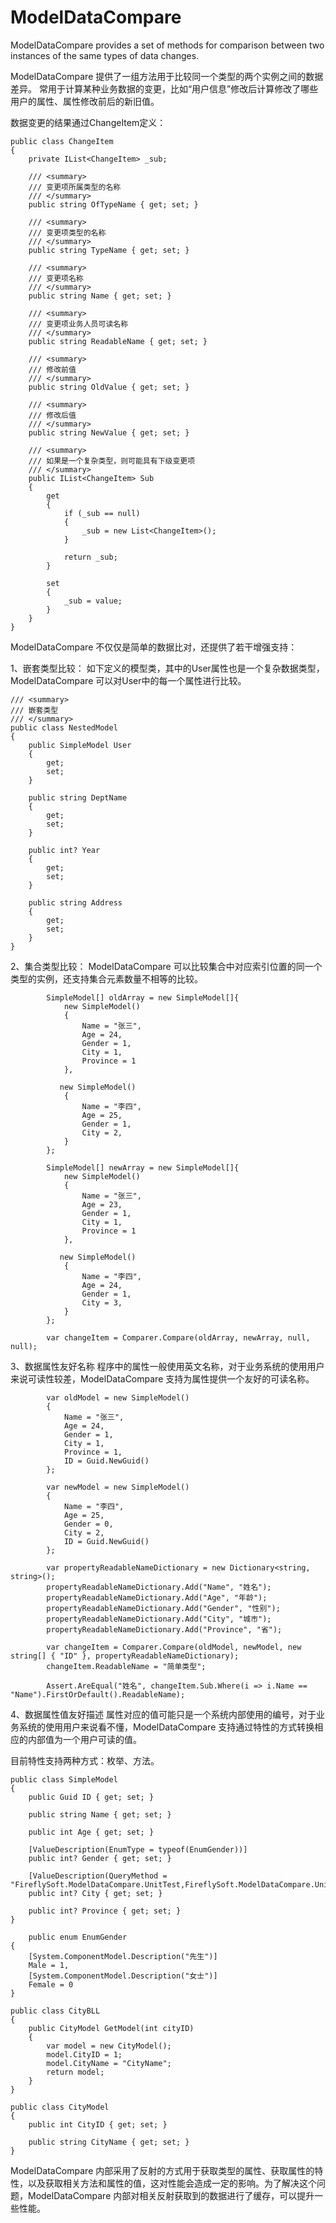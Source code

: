 # ModelDataCompare
ModelDataCompare provides a set of methods for comparison between two instances of the same types of data changes.

ModelDataCompare 提供了一组方法用于比较同一个类型的两个实例之间的数据差异。
常用于计算某种业务数据的变更，比如“用户信息”修改后计算修改了哪些用户的属性、属性修改前后的新旧值。

数据变更的结果通过ChangeItem定义：

    public class ChangeItem
    {
        private IList<ChangeItem> _sub;

        /// <summary>
        /// 变更项所属类型的名称
        /// </summary>
        public string OfTypeName { get; set; }

        /// <summary>
        /// 变更项类型的名称
        /// </summary>
        public string TypeName { get; set; }

        /// <summary>
        /// 变更项名称
        /// </summary>
        public string Name { get; set; }

        /// <summary>
        /// 变更项业务人员可读名称
        /// </summary>
        public string ReadableName { get; set; }

        /// <summary>
        /// 修改前值
        /// </summary>
        public string OldValue { get; set; }

        /// <summary>
        /// 修改后值
        /// </summary>
        public string NewValue { get; set; }

        /// <summary>
        /// 如果是一个复杂类型，则可能具有下级变更项
        /// </summary>
        public IList<ChangeItem> Sub
        {
            get
            {
                if (_sub == null)
                {
                    _sub = new List<ChangeItem>();
                }

                return _sub;
            }

            set
            {
                _sub = value;
            }
        }
    }

ModelDataCompare 不仅仅是简单的数据比对，还提供了若干增强支持：

1、嵌套类型比较：
如下定义的模型类，其中的User属性也是一个复杂数据类型，ModelDataCompare 可以对User中的每一个属性进行比较。

    /// <summary>
    /// 嵌套类型
    /// </summary>
    public class NestedModel
    {
        public SimpleModel User
        {
            get;
            set;
        }

        public string DeptName
        {
            get;
            set;
        }

        public int? Year
        {
            get;
            set;
        }

        public string Address
        {
            get;
            set;
        }
    }
    
2、集合类型比较：
ModelDataCompare 可以比较集合中对应索引位置的同一个类型的实例，还支持集合元素数量不相等的比较。

            SimpleModel[] oldArray = new SimpleModel[]{
                new SimpleModel()
                {
                    Name = "张三",
                    Age = 24,
                    Gender = 1,
                    City = 1,
                    Province = 1
                },

               new SimpleModel()
                {
                    Name = "李四",
                    Age = 25,
                    Gender = 1,
                    City = 2,
                }
            };

            SimpleModel[] newArray = new SimpleModel[]{
                new SimpleModel()
                {
                    Name = "张三",
                    Age = 23,
                    Gender = 1,
                    City = 1,
                    Province = 1
                },

               new SimpleModel()
                {
                    Name = "李四",
                    Age = 24,
                    Gender = 1,
                    City = 3,
                }
            };

            var changeItem = Comparer.Compare(oldArray, newArray, null, null);

3、数据属性友好名称
程序中的属性一般使用英文名称，对于业务系统的使用用户来说可读性较差，ModelDataCompare 支持为属性提供一个友好的可读名称。

            var oldModel = new SimpleModel()
            {
                Name = "张三",
                Age = 24,
                Gender = 1,
                City = 1,
                Province = 1,
                ID = Guid.NewGuid()
            };

            var newModel = new SimpleModel()
            {
                Name = "李四",
                Age = 25,
                Gender = 0,
                City = 2,
                ID = Guid.NewGuid()
            };

            var propertyReadableNameDictionary = new Dictionary<string, string>();
            propertyReadableNameDictionary.Add("Name", "姓名");
            propertyReadableNameDictionary.Add("Age", "年龄");
            propertyReadableNameDictionary.Add("Gender", "性别");
            propertyReadableNameDictionary.Add("City", "城市");
            propertyReadableNameDictionary.Add("Province", "省");

            var changeItem = Comparer.Compare(oldModel, newModel, new string[] { "ID" }, propertyReadableNameDictionary);
            changeItem.ReadableName = "简单类型";

            Assert.AreEqual("姓名", changeItem.Sub.Where(i => i.Name == "Name").FirstOrDefault().ReadableName);

4、数据属性值友好描述
属性对应的值可能只是一个系统内部使用的编号，对于业务系统的使用用户来说看不懂，ModelDataCompare 支持通过特性的方式转换相应的内部值为一个用户可读的值。

目前特性支持两种方式：枚举、方法。

    public class SimpleModel
    {
        public Guid ID { get; set; }

        public string Name { get; set; }

        public int Age { get; set; }

        [ValueDescription(EnumType = typeof(EnumGender))]
        public int? Gender { get; set; }

        [ValueDescription(QueryMethod = "FireflySoft.ModelDataCompare.UnitTest,FireflySoft.ModelDataCompare.UnitTest.CityBLL,GetModel,CityName")]
        public int? City { get; set; }

        public int? Province { get; set; }
    }
    
        public enum EnumGender
    {
        [System.ComponentModel.Description("先生")]
        Male = 1,
        [System.ComponentModel.Description("女士")]
        Female = 0
    }

    public class CityBLL
    {
        public CityModel GetModel(int cityID)
        {
            var model = new CityModel();
            model.CityID = 1;
            model.CityName = "CityName";
            return model;
        }
    }

    public class CityModel
    {
        public int CityID { get; set; }

        public string CityName { get; set; }
    }
    
ModelDataCompare 内部采用了反射的方式用于获取类型的属性、获取属性的特性，以及获取相关方法和属性的值，这对性能会造成一定的影响。为了解决这个问题，ModelDataCompare 内部对相关反射获取到的数据进行了缓存，可以提升一些性能。
